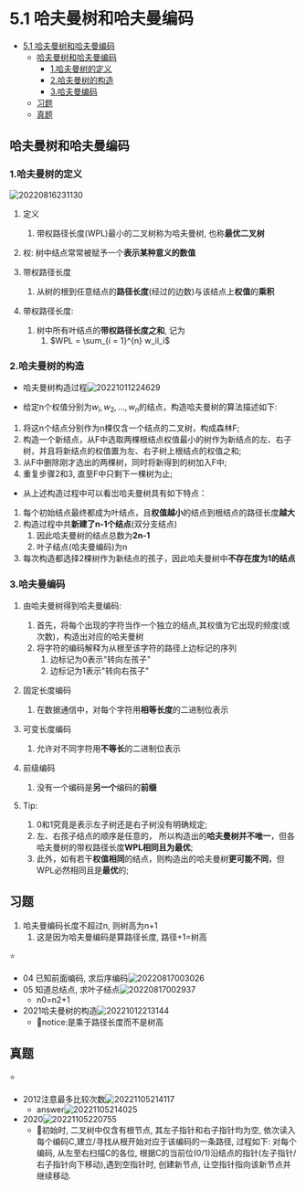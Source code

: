 # 5.1 哈夫曼树和哈夫曼编码

- [5.1 哈夫曼树和哈夫曼编码](#51-哈夫曼树和哈夫曼编码)
  - [哈夫曼树和哈夫曼编码](#哈夫曼树和哈夫曼编码)
    - [1.哈夫曼树的定义](#1哈夫曼树的定义)
    - [2.哈夫曼树的构造](#2哈夫曼树的构造)
    - [3.哈夫曼编码](#3哈夫曼编码)
  - [习题](#习题)
  - [真题](#真题)

## 哈夫曼树和哈夫曼编码

### 1.哈夫曼树的定义

![20220816231130](https://raw.githubusercontent.com/Logible/Image/main/note_image/20220816231130.png)

1. 定义
   1. 带权路径长度(WPL)最小的二叉树称为哈夫曼树, 也称**最优二叉树**

2. 权: 树中结点常常被赋予一个**表示某种意义的数值**

3. 带权路径长度
   1. 从树的根到任意结点的**路径长度**(经过的边数)与该结点上**权值**的**乘积**

4. 带权路径长度:
    1. 树中所有叶结点的**带权路径长度之和**, 记为
       1. $WPL = \sum_{i = 1}^{n} w_il_i$

### 2.哈夫曼树的构造

- 哈夫曼树构造过程![20221011224629](https://raw.githubusercontent.com/Logible/Image/main/note_image/20221011224629.png)

- 给定n个权值分别为$w_i, w_2,…,w_n$的结点，构造哈夫曼树的算法描述如下:

1. 将这n个结点分别作为n棵仅含一个结点的二叉树，构成森林F;
2. 构造一个新结点，从F中选取两棵根结点权值最小的树作为新结点的左、右子树，并且将新结点的权值置为左、右子树上根结点的权值之和;
3. 从F中删除刚才选出的两棵树，同时将新得到的树加入F中;
4. 重复步骤2和3, 直至F中只剩下一棵树为止;

- 从上述构造过程中可以看岀哈夫曼树具有如下特点：

1. 每个初始结点最终都成为叶结点，且**权值越小**的结点到根结点的路径长度**越大**
2. 构造过程中共**新建了n-1个结点**(双分支结点)
   1. 因此哈夫曼树的结点总数为**2n-1**
   2. 叶子结点(哈夫曼编码)为n
3. 每次构造都选择2棵树作为新结点的孩子，因此哈夫曼树中**不存在度为1的结点**

### 3.哈夫曼编码

1. 由哈夫曼树得到哈夫曼编码:
   1. 首先，将每个出现的字符当作一个独立的结点,其权值为它出现的频度(或次数)，构造出对应的哈夫曼树
   2. 将字符的编码解释为从根至该字符的路径上边标记的序列
      1. 边标记为0表示"转向左孩子"
      2. 边标记为1表示"转向右孩子"

2. 固定长度编码
   1. 在数据通信中，对每个字符用**相等长度**的二进制位表示
3. 可变长度编码
   1. 允许对不同字符用**不等长**的二进制位表示
4. 前级编码
   1. 没有一个编码是**另一个**编码的**前缀**

5. Tip:
   1. 0和1究竟是表示左子树还是右子树没有明确规定;
   2. 左、右孩子结点的顺序是任意的， 所以构造出的**哈夫曼树并不唯一**，但各哈夫曼树的带权路径长度**WPL相同且为最优**;
   3. 此外，如有若干**权值相同**的结点，则构造出的哈夫曼树**更可能不同**，但WPL必然相同且是**最优**的;

## 习题

1. 哈夫曼编码长度不超过n, 则树高为n+1
   1. 这是因为哈夫曼编码是算路径长度, 路径+1=树高

⭐

- 04 已知前面编码, 求后序编码![20220817003026](https://raw.githubusercontent.com/Logible/Image/main/note_image/20220817003026.png)
- 05 知道总结点, 求叶子结点![20220817002937](https://raw.githubusercontent.com/Logible/Image/main/note_image/20220817002937.png)
  - n0=n2+1
- 2021哈夫曼树的构造![20221012213144](https://raw.githubusercontent.com/Logible/Image/main/note_image/20221012213144.png)
  - 💚notice:是乘于路径长度而不是树高

## 真题

⭐

- 2012注意最多比较次数![20221105214117](https://raw.githubusercontent.com/Logible/Image/main/note_image/20221105214117.png)
  - answer![20221105214025](https://raw.githubusercontent.com/Logible/Image/main/note_image/20221105214025.png)
- 2020![20221105220755](https://raw.githubusercontent.com/Logible/Image/main/note_image/20221105220755.png)
  - 💚初始时, 二叉树中仅含有根节点, 其左子指针和右子指针均为空, 依次读入每个编码C,建立/寻找从根开始对应于该编码的一条路径, 过程如下: 对每个编码, 从左至右扫描C的各位, 根据C的当前位(0/1)沿结点的指针(左子指针/右子指针向下移动),遇到空指针时, 创建新节点, 让空指针指向该新节点并继续移动.
